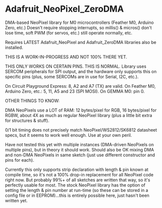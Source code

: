 # Adafruit_NeoPixel_ZeroDMA
DMA-based NeoPixel library for M0 microcontrollers (Feather M0, Arduino Zero, etc.) Doesn't require stopping interrupts, so millis() & micros() don't lose time, soft PWM (for servos, etc.) still operate normally, etc.

Requires LATEST Adafruit_NeoPixel and Adafruit_ZeroDMA libraries also be installed.

THIS IS A WORK-IN-PROGRESS AND NOT 100% THERE YET.

THIS ONLY WORKS ON CERTAIN PINS. THIS IS NORMAL. Library uses SERCOM peripherals for SPI output, and the hardware only supports this on specific pins (plus, some SERCOMs are in use for Serial, I2C, etc.).

On Circuit Playground Express: 8, A2 and A7 (TX) are valid.
On Feather M0, Arduino Zero, etc.: 5, 11, A5 and 23 (SPI MOSI).
On GEMMA M0: pin 0.

OTHER THINGS TO KNOW:

DMA NeoPixels use a LOT of RAM: 12 bytes/pixel for RGB, 16 bytes/pixel for RGBW, about 4X as much as regular NeoPixel library (plus a little bit extra for structures & stuff).

0/1 bit timing does not precisely match NeoPixel/WS2812/SK6812 datasheet specs, but it seems to work well enough. Use at your own peril.

Have not tested this yet with multiple instances (DMA-driven NeoPixels on multiple pins), but in theory it should work. Should also be OK mixing DMA and non-DMA NeoPixels in same sketch (just use different constructor and pins for each).

Currently this only supports strip declaration with length & pin known at compile time, so it's not a 100% drop-in replacement for all NeoPixel code right now. But probably 99%+ of all sketches are written that way, so it's perfectly usable for most. The stock NeoPixel library has the option of setting the length & pin number at run-time (so these can be stored in a config file or in EEPROM)...this is entirely possible here, just hasn't been written yet.
